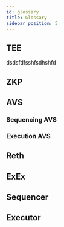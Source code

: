 ```yaml
---
id: glossary
title: Glossary˙
sidebar_position: 5
---
```


## TEE
dsdsfdfsshfsdhshfd
## ZKP

## AVS

### Sequencing AVS

### Execution AVS

## Reth

## ExEx

## Sequencer

## Executor
